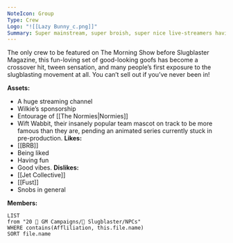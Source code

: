 ```yaml
---
NoteIcon: Group
Type: Crew
Logo: "![[Lazy Bunny_c.png]]"
Summary: Super mainstream, super broish, super nice live-streamers having their moment
---
```

The only crew to be featured on The Morning Show before Slugblaster Magazine, this fun-loving set of good-looking goofs has become a crossover hit, tween sensation, and many people’s first exposure to the slugblasting movement at all. You can’t sell out if you’ve never been in!

**Assets:**
- A huge streaming channel
- Wilkie’s sponsorship
- Entourage of [[The Normies|Normies]]
- Wift Wabbit, their insanely popular team mascot on track to be more famous than they are, pending an animated series currently stuck in pre-production.
**Likes:**
- [[BRB]]
- Being liked
- Having fun
- Good vibes.
**Dislikes:**
- [[Jet Collective]]
- [[Fust]]
- Snobs in general

**Members:**
```dataview
LIST
from "20 🌟 GM Campaigns/🐌 Slugblaster/NPCs"
WHERE contains(Affliliation, this.file.name)
SORT file.name
```